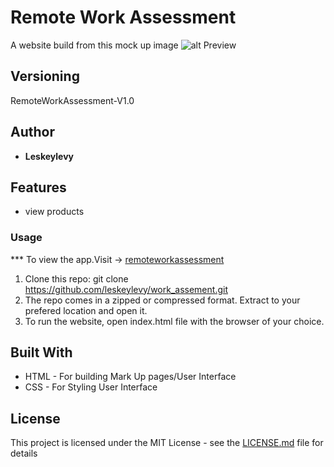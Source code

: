 # Remote Work Assessment


A website build from this mock up image ![alt Preview](https://github.com/moringaschool/moringa-core-interview-projects/blob/master/Assignment_1/page_guide.jpg)

## Versioning

 RemoteWorkAssessment-V1.0 

## Author

* **Leskeylevy**

## Features
* view products

### Usage

*** To view the app.Visit -> [remoteworkassessment](https://leskeylevy.github.io/work_assement/)

1. Clone this repo: git clone https://github.com/leskeylevy/work_assement.git
2. The repo comes in a zipped or compressed format. Extract to your prefered location and open it.
3. To run the website, open index.html file with the browser of your choice.   
    


## Built With

* HTML - For building Mark Up pages/User Interface
* CSS - For Styling User Interface


## License

This project is licensed under the MIT License - see the [LICENSE.md](LICENSE.md) file for details
